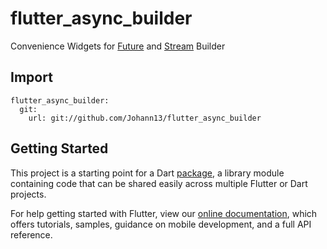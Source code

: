 # flutter_async_builder

Convenience Widgets for [Future](https://api.flutter.dev/flutter/widgets/FutureBuilder-class.html) and [Stream](https://api.flutter.dev/flutter/widgets/StreamBuilder-class.html) Builder

## Import

```
flutter_async_builder:
  git:
    url: git://github.com/Johann13/flutter_async_builder
```

## Getting Started

This project is a starting point for a Dart
[package](https://flutter.dev/developing-packages/),
a library module containing code that can be shared easily across
multiple Flutter or Dart projects.

For help getting started with Flutter, view our 
[online documentation](https://flutter.dev/docs), which offers tutorials, 
samples, guidance on mobile development, and a full API reference.
